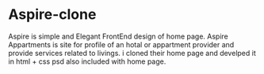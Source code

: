 # Aspire-clone
Aspire is simple and Elegant  FrontEnd design of home page. Aspire Appartments is site for profile of an hotal or appartment provider and provide services related to livings. i cloned their home page and develped it in html + css psd also included with home page. 
